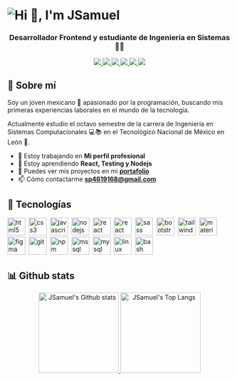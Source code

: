 <h1>
  <picture>
    <source
      srcset="https://user-images.githubusercontent.com/67252845/213292388-520c45fa-99e0-4cc3-bd3a-ed961118e651.png"
      media="(prefers-color-scheme: dark)"
    />
    <img src="https://user-images.githubusercontent.com/67252845/213290257-c84aac2e-45af-4eea-a5b3-bb8680ef45e1.png" alt="Hi 🤙, I'm JSamuel" />
  </picture>
</h1>

<div align="center">
  <h3 >Desarrollador Frontend y estudiante de Ingeniería en Sistemas 🧑‍💻</h3>
  <a href="https://jsamuelap.github.io" target="_blank">
    <img
      src="https://img.shields.io/badge/portafolio-009d71?style=for-the-badge&logo=githubpages&logoColor=white"
      target="_blanck"
    />
  </a>
  <a href="https://www.linkedin.com/in/jsamuelap" target="_blank">
    <img
      src="https://img.shields.io/badge/linkedin-%230077B5?style=for-the-badge&logo=linkedin&logoColor=white"
      target="_blanck"
    />
  </a>
  <a href="https://twitter.com/JSamuelAP" target="_blank">
    <img
      src="https://img.shields.io/badge/twitter-1da1f2?style=for-the-badge&logo=twitter&logoColor=white"
      target="_blanck"
    />
  </a>
  <a href="mailto:sp4619168@gmail.com" target="_blank">
    <img
      src="https://img.shields.io/badge/email-d14836?style=for-the-badge&logo=gmail&logoColor=white"
      target="_blanck"
    />
  </a>
  <a href="https://www.frontendmentor.io/profile/JSamuelAP" target="_blank">
    <img
      src="https://img.shields.io/badge/frontend mentor-white?style=for-the-badge&logo=frontendmentor&logoColor=67bece"
      target="_blanck"
    />
  </a>
  <a href="https://codepen.io/JSamuelAP" target="_blank">
    <img
      src="https://img.shields.io/badge/codepen-black?style=for-the-badge&logo=codepen&logoColor=white"
      target="_blanck"
    />
  </a>
</div>

## 🙋 Sobre mí

Soy un joven mexicano 🌮 apasionado por la programación, buscando mis primeras experiencias laborales en el mundo de la tecnología.

Actualmente estudio el octavo semestre de la carrera de Ingeniería en Sistemas Computacionales 💻📚 en el Tecnológico Nacional de México en León 🦁.

- 🔭 Estoy trabajando en **Mi perfil profesional**
- 🌱 Estoy aprendiendo **React, Testing y Nodejs**
- 💼 Puedes ver mis proyectos en mi [**portafolio**](https://jsamuelap.github.io)
- 📫 Cómo contactarme **sp4619168@gmail.com**

## 🧰 Tecnologías

<img src="https://cdn.svgporn.com/logos/html-5.svg"                          alt="html5"        width="40" height="40"/>&nbsp;
<img src="https://cdn.svgporn.com/logos/css-3.svg"                           alt="css3"         width="40" height="40"/>&nbsp;
<img src="https://cdn.svgporn.com/logos/javascript.svg"                      alt="javascript"   width="40" height="40"/>&nbsp;
<img src="https://cdn.svgporn.com/logos/nodejs-icon.svg"                     alt="nodejs"       width="40" height="40"/>&nbsp;
<img src="https://cdn.svgporn.com/logos/react.svg"                           alt="react"        width="40" height="40"/>&nbsp;
<img src="https://cdn.svgporn.com/logos/react-router.svg"                    alt="react router" width="40" height="40"/>&nbsp;
<img src="https://cdn.svgporn.com/logos/sass.svg"                            alt="sass"         width="40" height="40"/>&nbsp;
<img src="https://cdn.svgporn.com/logos/bootstrap.svg"                       alt="bootstrap"    width="40" height="40"/>&nbsp;
<img src="https://cdn.svgporn.com/logos/tailwindcss-icon.svg"                alt="tailwind"     width="40" height="40"/>&nbsp;
<img src="https://cdn.svgporn.com/logos/materializecss.svg"                  alt="materialize"  width="40" height="40"/>&nbsp;
<img src="https://cdn.svgporn.com/logos/figma.svg"                           alt="figma"        width="40" height="40"/>&nbsp;
<img src="https://cdn.svgporn.com/logos/git-icon.svg"                        alt="git"          width="40" height="40"/>&nbsp;
<img src="https://cdn.svgporn.com/logos/npm.svg"                             alt="npm"          width="40" height="40"/>&nbsp;
<img src="https://www.svgrepo.com/show/303229/microsoft-sql-server-logo.svg" alt="mssql"        width="40" height="40"/>&nbsp;
<img src="https://cdn.svgporn.com/logos/mysql.svg"                           alt="mysql"        width="40" height="40"/>&nbsp;
<img src="https://cdn.svgporn.com/logos/linux-tux.svg"                       alt="linux"        width="40" height="40"/>&nbsp;
<img src="https://cdn.svgporn.com/logos/bash-icon.svg"                       alt="bash"         width="40" height="40"/>&nbsp;

## 📊 Github stats

<div align="center">
  <a href="https://github.com/anuraghazra/github-readme-stats">
    <picture>
      <source
        srcset="https://github-readme-stats.vercel.app/api?username=jsamuelap&show_icons=true&hide_border=true&theme=tokyonight"
        media="(prefers-color-scheme: dark)"
      />
      <img
         src="https://github-readme-stats.vercel.app/api?username=jsamuelap&show_icons=true&hide_border=true&theme=vue"
         alt="JSamuel's Github stats"
         height="180px"
       />
    </picture>
  </a>
  <a href="https://github.com/anuraghazra/github-readme-stats">
    <picture>
      <source
        srcset="https://github-readme-stats.vercel.app/api/top-langs/?username=jsamuelap&langs_count=6&layout=compact&hide_border=true&theme=tokyonight"
        media="(prefers-color-scheme: dark)"
      />
      <img
         src="https://github-readme-stats.vercel.app/api/top-langs/?username=jsamuelap&langs_count=6&layout=compact&hide_border=true&theme=vue"
         alt="JSamuel's Top Langs"
         height="180px"
       />
    </picture>
  </a>
</div>
